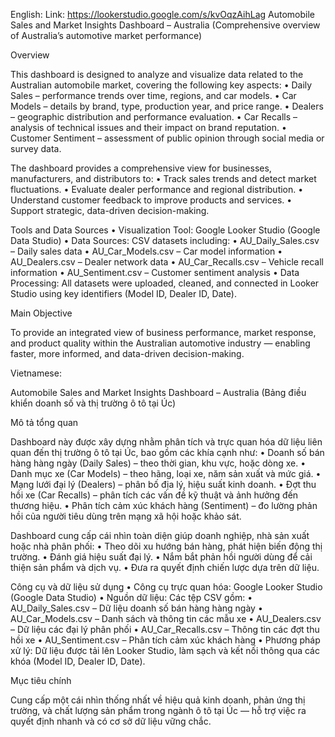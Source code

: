 English:
Link: https://lookerstudio.google.com/s/kvOqzAihLag
Automobile Sales and Market Insights Dashboard – Australia
(Comprehensive overview of Australia’s automotive market performance)

Overview

This dashboard is designed to analyze and visualize data related to the Australian automobile market, covering the following key aspects:
 • Daily Sales – performance trends over time, regions, and car models.
 • Car Models – details by brand, type, production year, and price range.
 • Dealers – geographic distribution and performance evaluation.
 • Car Recalls – analysis of technical issues and their impact on brand reputation.
 • Customer Sentiment – assessment of public opinion through social media or survey data.

The dashboard provides a comprehensive view for businesses, manufacturers, and distributors to:
 • Track sales trends and detect market fluctuations.
 • Evaluate dealer performance and regional distribution.
 • Understand customer feedback to improve products and services.
 • Support strategic, data-driven decision-making.



Tools and Data Sources
 • Visualization Tool: Google Looker Studio (Google Data Studio)
 • Data Sources: CSV datasets including:
 • AU_Daily_Sales.csv – Daily sales data
 • AU_Car_Models.csv – Car model information
 • AU_Dealers.csv – Dealer network data
 • AU_Car_Recalls.csv – Vehicle recall information
 • AU_Sentiment.csv – Customer sentiment analysis
 • Data Processing: All datasets were uploaded, cleaned, and connected in Looker Studio using key identifiers (Model ID, Dealer ID, Date).



Main Objective

To provide an integrated view of business performance, market response, and product quality within the Australian automotive industry — enabling faster, more informed, and data-driven decision-making.

Vietnamese:



Automobile Sales and Market Insights Dashboard – Australia
(Bảng điều khiển doanh số và thị trường ô tô tại Úc)

Mô tả tổng quan

Dashboard này được xây dựng nhằm phân tích và trực quan hóa dữ liệu liên quan đến thị trường ô tô tại Úc, bao gồm các khía cạnh như:
 • Doanh số bán hàng hàng ngày (Daily Sales) – theo thời gian, khu vực, hoặc dòng xe.
 • Danh mục xe (Car Models) – theo hãng, loại xe, năm sản xuất và mức giá.
 • Mạng lưới đại lý (Dealers) – phân bố địa lý, hiệu suất kinh doanh.
 • Đợt thu hồi xe (Car Recalls) – phân tích các vấn đề kỹ thuật và ảnh hưởng đến thương hiệu.
 • Phân tích cảm xúc khách hàng (Sentiment) – đo lường phản hồi của người tiêu dùng trên mạng xã hội hoặc khảo sát.

Dashboard cung cấp cái nhìn toàn diện giúp doanh nghiệp, nhà sản xuất hoặc nhà phân phối:
 • Theo dõi xu hướng bán hàng, phát hiện biến động thị trường.
 • Đánh giá hiệu suất đại lý.
 • Nắm bắt phản hồi người dùng để cải thiện sản phẩm và dịch vụ.
 • Đưa ra quyết định chiến lược dựa trên dữ liệu.

Công cụ và dữ liệu sử dụng
 • Công cụ trực quan hóa: Google Looker Studio (Google Data Studio)
 • Nguồn dữ liệu: Các tệp CSV gồm:
 • AU_Daily_Sales.csv – Dữ liệu doanh số bán hàng hàng ngày
 • AU_Car_Models.csv – Danh sách và thông tin các mẫu xe
 • AU_Dealers.csv – Dữ liệu các đại lý phân phối
 • AU_Car_Recalls.csv – Thông tin các đợt thu hồi xe
 • AU_Sentiment.csv – Phân tích cảm xúc khách hàng
 • Phương pháp xử lý: Dữ liệu được tải lên Looker Studio, làm sạch và kết nối thông qua các khóa (Model ID, Dealer ID, Date).

Mục tiêu chính

Cung cấp một cái nhìn thống nhất về hiệu quả kinh doanh, phản ứng thị trường, và chất lượng sản phẩm trong ngành ô tô tại Úc — hỗ trợ việc ra quyết định nhanh và có cơ sở dữ liệu vững chắc.
